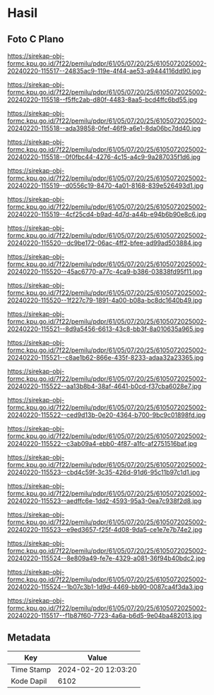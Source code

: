 # Hasil

## Foto C Plano

https://sirekap-obj-formc.kpu.go.id/7f22/pemilu/pdpr/61/05/07/20/25/6105072025002-20240220-115517--24835ac9-119e-4f44-ae53-a9444116dd90.jpg

https://sirekap-obj-formc.kpu.go.id/7f22/pemilu/pdpr/61/05/07/20/25/6105072025002-20240220-115518--f5ffc2ab-d80f-4483-8aa5-bcd4ffc6bd55.jpg

https://sirekap-obj-formc.kpu.go.id/7f22/pemilu/pdpr/61/05/07/20/25/6105072025002-20240220-115518--ada39858-0fef-46f9-a6e1-8da06bc7dd40.jpg

https://sirekap-obj-formc.kpu.go.id/7f22/pemilu/pdpr/61/05/07/20/25/6105072025002-20240220-115518--0f0fbc44-4276-4c15-a4c9-9a287035f1d6.jpg

https://sirekap-obj-formc.kpu.go.id/7f22/pemilu/pdpr/61/05/07/20/25/6105072025002-20240220-115519--d0556c19-8470-4a01-8168-839e526493d1.jpg

https://sirekap-obj-formc.kpu.go.id/7f22/pemilu/pdpr/61/05/07/20/25/6105072025002-20240220-115519--4cf25cd4-b9ad-4d7d-a44b-e94b6b90e8c6.jpg

https://sirekap-obj-formc.kpu.go.id/7f22/pemilu/pdpr/61/05/07/20/25/6105072025002-20240220-115520--dc9be172-06ac-4ff2-bfee-ad99ad503884.jpg

https://sirekap-obj-formc.kpu.go.id/7f22/pemilu/pdpr/61/05/07/20/25/6105072025002-20240220-115520--45ac6770-a77c-4ca9-b386-03838fd95f11.jpg

https://sirekap-obj-formc.kpu.go.id/7f22/pemilu/pdpr/61/05/07/20/25/6105072025002-20240220-115520--1f227c79-1891-4a00-b08a-bc8dc1640b49.jpg

https://sirekap-obj-formc.kpu.go.id/7f22/pemilu/pdpr/61/05/07/20/25/6105072025002-20240220-115521--8d9a5456-6613-43c8-bb3f-8a010635a965.jpg

https://sirekap-obj-formc.kpu.go.id/7f22/pemilu/pdpr/61/05/07/20/25/6105072025002-20240220-115521--c8ae1b62-866e-435f-8233-adaa32a23365.jpg

https://sirekap-obj-formc.kpu.go.id/7f22/pemilu/pdpr/61/05/07/20/25/6105072025002-20240220-115522--aa13b8b4-38af-4641-b0cd-f37cba6028e7.jpg

https://sirekap-obj-formc.kpu.go.id/7f22/pemilu/pdpr/61/05/07/20/25/6105072025002-20240220-115522--ced9d13b-0e20-4364-b700-9bc9c01898fd.jpg

https://sirekap-obj-formc.kpu.go.id/7f22/pemilu/pdpr/61/05/07/20/25/6105072025002-20240220-115522--c3ab09a4-ebb0-4f87-a1fc-af2751516baf.jpg

https://sirekap-obj-formc.kpu.go.id/7f22/pemilu/pdpr/61/05/07/20/25/6105072025002-20240220-115523--cbd4c59f-3c35-426d-91d6-95c11b97c1d1.jpg

https://sirekap-obj-formc.kpu.go.id/7f22/pemilu/pdpr/61/05/07/20/25/6105072025002-20240220-115523--aedffc6e-1dd2-4593-95a3-0ea7c938f2d8.jpg

https://sirekap-obj-formc.kpu.go.id/7f22/pemilu/pdpr/61/05/07/20/25/6105072025002-20240220-115523--e9ed3657-f25f-4d08-9da5-ce1e7e7b74e2.jpg

https://sirekap-obj-formc.kpu.go.id/7f22/pemilu/pdpr/61/05/07/20/25/6105072025002-20240220-115524--8e809a49-fe7e-4329-a081-36f94b40bdc2.jpg

https://sirekap-obj-formc.kpu.go.id/7f22/pemilu/pdpr/61/05/07/20/25/6105072025002-20240220-115524--1b07c3b1-1d9d-4469-bb90-0087ca4f3da3.jpg

https://sirekap-obj-formc.kpu.go.id/7f22/pemilu/pdpr/61/05/07/20/25/6105072025002-20240220-115517--f1b87f60-7723-4a6a-b6d5-9e04ba482013.jpg


## Metadata

| Key        | Value               |
| ---------- | ------------------- |
| Time Stamp | 2024-02-20 12:03:20 |
| Kode Dapil | 6102                |



